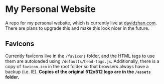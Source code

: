 # My Personal Website

A repo for my personal website, which is currently live at [davidzhan.com](https://davidzhan.com). There are plans to upgrade this and make this look nicer in the future.

## Favicons

Currently favicons live in the `/favicons` folder, and the HTML tags to use them are autoloaded using `/defaults/head-tags.js`. Additionally, there is a copy of `favicon.ico` in the root folder so that browsers always have a backup (i.e. IE). **Copies of the original 512x512 logo are in the `/assets` folder.**
